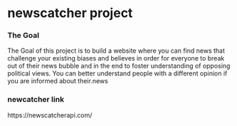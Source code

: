 # newscatcher project
<h3>The Goal</h3>
<p>
  The Goal of this project is to build a website where you can find news that challenge your existing biases and believes in order for everyone to break out of their 
  news bubble and in the end to foster understanding of opposing political views. You can better understand people with a different opinion if you are informed about 
  their.news 
</p>
<h3>newcatcher link</h3>
https://newscatcherapi.com/
